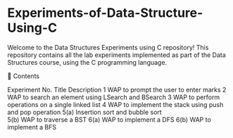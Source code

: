 # Experiments-of-Data-Structure-Using-C
Welcome to the Data Structures Experiments using C repository!
This repository contains all the lab experiments implemented as part of the Data Structures course, using the C programming language.

🧪 Contents

Experiment No.	                    Title	Description
1	                                WAP to prompt the user to enter marks
2	                                WAP to search an element using LSearch and BSearch
3	                                WAP to perform operations on a single linked list
4	                                WAP to implement the stack using push and pop operation
5(a)	                            Insertion sort and bubble sort    
5(b)	                            WAP to traverse a BST
6(a)                              WAP to implement a DFS 
6(b) 	                            WAP to implement a BFS 
